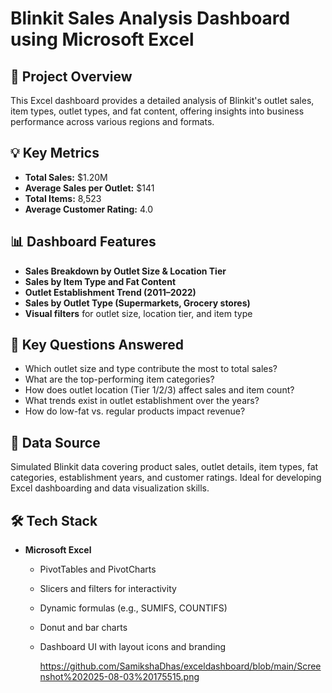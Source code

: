 # Blinkit Sales Analysis Dashboard using Microsoft Excel

## 🛒 Project Overview
This Excel dashboard provides a detailed analysis of Blinkit's outlet sales, item types, outlet types, and fat content, offering insights into business performance across various regions and formats.

## 💡 Key Metrics
- **Total Sales:** $1.20M  
- **Average Sales per Outlet:** $141  
- **Total Items:** 8,523  
- **Average Customer Rating:** 4.0  

## 📊 Dashboard Features
- **Sales Breakdown by Outlet Size & Location Tier**  
- **Sales by Item Type and Fat Content**  
- **Outlet Establishment Trend (2011–2022)**  
- **Sales by Outlet Type (Supermarkets, Grocery stores)**  
- **Visual filters** for outlet size, location tier, and item type  

## 🧠 Key Questions Answered
- Which outlet size and type contribute the most to total sales?  
- What are the top-performing item categories?  
- How does outlet location (Tier 1/2/3) affect sales and item count?  
- What trends exist in outlet establishment over the years?  
- How do low-fat vs. regular products impact revenue?

## 📁 Data Source
Simulated Blinkit data covering product sales, outlet details, item types, fat categories, establishment years, and customer ratings. Ideal for developing Excel dashboarding and data visualization skills.

## 🛠 Tech Stack
- **Microsoft Excel**
  - PivotTables and PivotCharts  
  - Slicers and filters for interactivity  
  - Dynamic formulas (e.g., SUMIFS, COUNTIFS)  
  - Donut and bar charts  
  - Dashboard UI with layout icons and branding
 
    https://github.com/SamikshaDhas/exceldashboard/blob/main/Screenshot%202025-08-03%20175515.png
